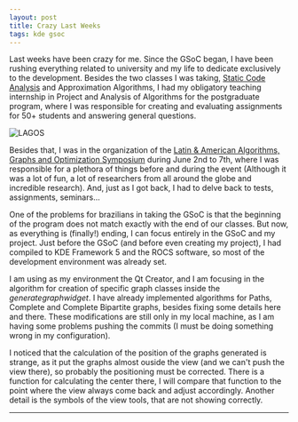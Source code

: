 ```yaml
---
layout: post
title: Crazy Last Weeks
tags: kde gsoc
---
```


Last weeks have been crazy for me. Since the GSoC began, I have been rushing everything related
to university and my life to dedicate exclusively to the development. Besides the two classes I
was taking, [Static Code Analysis](https://homepages.dcc.ufmg.br/~fernando/classes/dcc888/) and
Approximation Algorithms, I had my obligatory teaching internship in Project and Analysis of
Algorithms for the postgraduate program, where I was responsible for creating and evaluating
assignments for 50+ students and answering general questions.

![LAGOS](http://www.lagos2019.dcc.ufmg.br/wp-content/uploads/2019/05/logo-lagos-9.png)

Besides that, I was in the organization of the [Latin & American Algorithms, Graphs and 
Optimization Symposium](http://www.lagos2019.dcc.ufmg.br/) during June 2nd to 7th, where I was
responsible for a plethora of things before and during the event (Although it was a lot of fun, 
a lot of researchers from all around the globe and incredible research). And, just as I got back, 
I had to delve back to tests, assignments, seminars...

One of the problems for brazilians in taking the GSoC is that the beginning of the program does not
match exactly with the end of our classes. But now, as everything is (finally!) ending, I can focus
entirely in the GSoC and my project. Just before the GSoC (and before even creating my project), I
had compiled to KDE Framework 5 and the ROCS software, so most of the development environment
was already set.

I am using as my environment the Qt Creator, and I am focusing in the algorithm for creation
of specific graph classes inside the *generategraphwidget*. I have already implemented algorithms
for Paths, Complete and Complete Bipartite graphs, besides fixing some details here and there.
These modifications are still only in my local machine, as I am having some problems pushing the
commits (I must be doing something wrong in my configuration).

I noticed that the calculation of the position of the graphs generated is strange, as it put the
graphs almost ouside the view (and we can't push the view there), so probably the positioning
must be corrected. There is a function for calculating the center there, I will compare that
function to the point where the view always come back and adjust accordingly. Another detail
is the symbols of the view tools, that are not showing correctly.

-----
